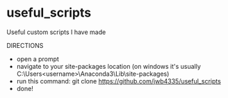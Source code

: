 # useful_scripts
Useful custom scripts I have made

DIRECTIONS  
- open a prompt
- navigate to your site-packages location (on windows it's usually C:\Users\<username>\Anaconda3\Lib\site-packages)
- run this command: git clone https://github.com/jwb4335/useful_scripts
- done!
